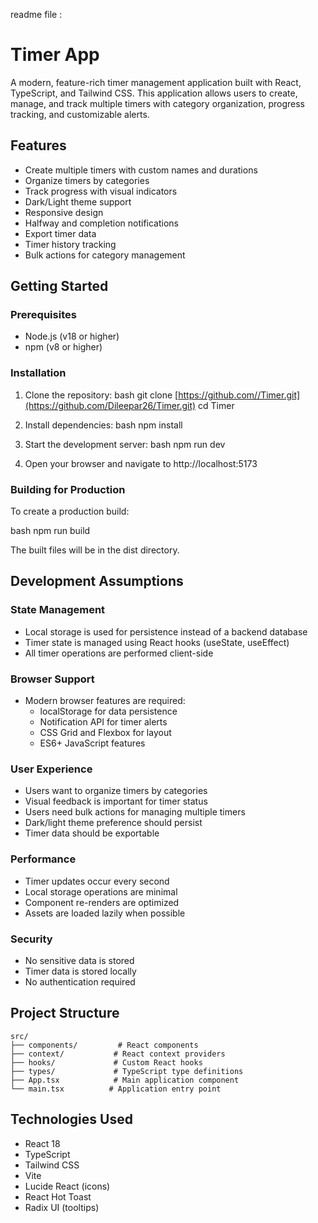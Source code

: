 readme file :
# Timer App

A modern, feature-rich timer management application built with React, TypeScript, and Tailwind CSS. This application allows users to create, manage, and track multiple timers with category organization, progress tracking, and customizable alerts.


## Features

- Create multiple timers with custom names and durations
- Organize timers by categories
- Track progress with visual indicators
- Dark/Light theme support
- Responsive design
- Halfway and completion notifications
- Export timer data
- Timer history tracking
- Bulk actions for category management

## Getting Started

### Prerequisites

- Node.js (v18 or higher)
- npm (v8 or higher)

### Installation

1. Clone the repository:
bash
git clone [https://github.com//Timer.git](https://github.com/Dileepar26/Timer.git)
cd Timer


2. Install dependencies:
bash
npm install


3. Start the development server:
bash
npm run dev


4. Open your browser and navigate to http://localhost:5173

### Building for Production

To create a production build:

bash
npm run build


The built files will be in the dist directory.

## Development Assumptions

### State Management
- Local storage is used for persistence instead of a backend database
- Timer state is managed using React hooks (useState, useEffect)
- All timer operations are performed client-side

### Browser Support
- Modern browser features are required:
  - localStorage for data persistence
  - Notification API for timer alerts
  - CSS Grid and Flexbox for layout
  - ES6+ JavaScript features

### User Experience
- Users want to organize timers by categories
- Visual feedback is important for timer status
- Users need bulk actions for managing multiple timers
- Dark/light theme preference should persist
- Timer data should be exportable

### Performance
- Timer updates occur every second
- Local storage operations are minimal
- Component re-renders are optimized
- Assets are loaded lazily when possible

### Security
- No sensitive data is stored
- Timer data is stored locally
- No authentication required

## Project Structure

```
src/
├── components/         # React components
├── context/           # React context providers
├── hooks/             # Custom React hooks
├── types/             # TypeScript type definitions
├── App.tsx            # Main application component
└── main.tsx          # Application entry point
```

## Technologies Used

- React 18
- TypeScript
- Tailwind CSS
- Vite
- Lucide React (icons)
- React Hot Toast
- Radix UI (tooltips)
